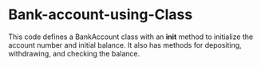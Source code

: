 # Bank-account-using-Class
This code defines a BankAccount class with an __init__ method to initialize the account number and initial balance. It also has methods for depositing, withdrawing, and checking the balance.
